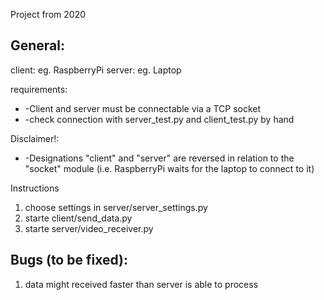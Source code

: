 Project from 2020

## General:

client: eg. RaspberryPi
server: eg. Laptop

requirements:
* -Client and server must be connectable via a TCP socket
* -check connection with server_test.py and client_test.py by hand

Disclaimer!:
* -Designations "client" and "server" are reversed in relation to the "socket" module (i.e. RaspberryPi waits for the laptop to connect to it)

Instructions
1. choose settings in server/server_settings.py
2. starte client/send_data.py
3. starte server/video_receiver.py

## Bugs (to be fixed):

1. data might received faster than server is able to process
